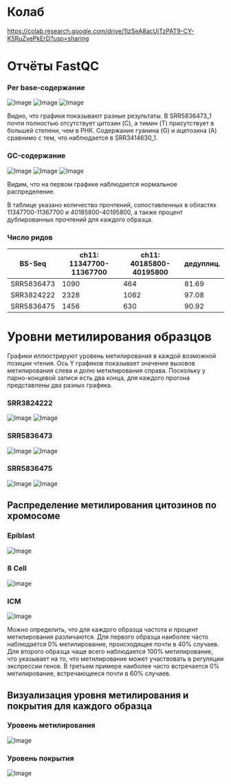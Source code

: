 # Колаб
https://colab.research.google.com/drive/1IzSeA8acUjTzPAT9-CY-K5RuZvePkErD?usp=sharing

# Отчёты FastQC
### Per base-содержание
![Image](data/Pbsc%2073_1.png)
![Image](data/Pbsc%2073_2.png)
![Image](data/PbGCc%20old.png)

Видно, что графики показывают разные результаты. В SRR5836473_1 почти полностью отсутствует цитозин (C), а тимин (T) присутствует в большей степени, чем в РНК. Содержание гуанина (G) и ацетозина (A) сравнимо с тем, что наблюдается в SRR3414630_1.

### GC-содержание
![Image](data/PsGCc%2073_1.png)
![Image](data/PsGCc%2073_2.png)
![Image](data/PbGCc%20old.png)

Видим, что на первом графике наблюдается нормальное распределение.

В таблице указано количество прочтений, сопоставленных в областях 11347700-11367700 и 40185800-40195800, а также процент дублированных прочтений для каждого образца.

### Число ридов
BS-Seq | ch11: 11347700-11367700 | ch11: 40185800-40195800 | дедуплиц. 
--- | --- | --- | ---
SRR5836473 | 1090 | 464 | 81.69
SRR3824222 | 2328 | 1062 | 97.08
SRR5836475 | 1456 | 630 | 90.92

# Уровни метилирования образцов
Графики иллюстрируют уровень метилирования в каждой возможной позиции чтения. Ось Y графиков показывает значение вызовов метилирования слева и долю метилирования справа. Поскольку у парно-концевой записи есть два конца, для каждого прогона представлены два разных графика.

### SRR3824222
![Image](data/Bismark_M-bias%20Read_1_22.png)
![Image](data/Bismark_M-bias%20Read_2_22.png) 

### SRR5836473
![Image](data/Bismark_M-bias%20Read_1_73.png)
![Image](data/Bismark_M-bias%20Read_2_73.png) 

### SRR5836475
![Image](data/Bismark_M-bias%20Read_1_75.png)
![Image](data/Bismark_M-bias%20Read_2_75.png) 

## Распределение метилирования цитозинов по хромосоме
### Epiblast
![Image](data/Epiblast.png)
### 8 Cell
![Image](data/8cell.png)
### ICM
![Image](data/ICM.png)

Можно определить, что для каждого образца частота и процент метилирования различаются. Для первого образца наиболее часто наблюдается 0% метилирование, происходящее почти в 40% случаев. Для второго образца чаще всего наблюдается 100% метилирование, что указывает на то, что метилирование может участвовать в регуляции экспрессии генов. В третьем примере наиболее часто встречается 0% метилирование, встречающееся почти в 60% случаев.

## Визуализация уровня метилирования и покрытия для каждого образца
### Уровень метилирования
![Image](data/plot_1.png)
### Уровень покрытия
![Image](data/plot_2.png)

